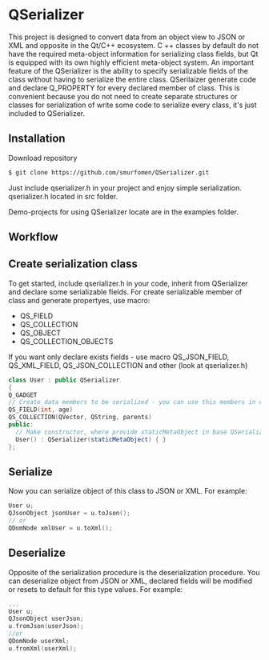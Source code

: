 # QSerializer 
This project is designed to convert data from an object view to JSON or XML and opposite in the Qt/C++ ecosystem. C ++ classes by default do not have the required meta-object information for serializing class fields, but Qt is equipped with its own highly efficient meta-object system.
An important feature of the QSerializer is the ability to specify serializable fields of the class without having to serialize the entire class. QSerilaizer generate code and declare Q_PROPERTY for every declared member of class. This is convenient because you do not need to create separate structures or classes for serialization of write some code to serialize every class, it's just included to QSerializer.

## Installation
Download repository
```bash
$ git clone https://github.com/smurfomen/QSerializer.git
```
Just include qserializer.h in your project and enjoy simple serialization. qserializer.h located in src folder.

Demo-projects for using QSerializer locate are in the examples folder.

## Workflow
## Create serialization class
To get started, include qserializer.h in your code, inherit from QSerializer and declare some serializable fields. 
For create serializable member of class and generate propertyes, use macro:
- QS_FIELD
- QS_COLLECTION
- QS_OBJECT
- QS_COLLECTION_OBJECTS

If you want only declare exists fields - use macro QS_JSON_FIELD, QS_XML_FIELD, QS_JSON_COLLECTION and other (look at qserializer.h)
```C++
class User : public QSerializer
{
Q_GADGET
// Create data members to be serialized - you can use this members in code
QS_FIELD(int, age)
QS_COLLECTION(QVector, QString, parents)
public:
  // Make constructor, where provide staticMetaObject in base QSerializer class
  User() : QSerializer(staticMetaObject) { }
};
```

## **Serialize**
Now you can serialize object of this class to JSON or XML.
For example:
```C++
User u;
QJsonObject jsonUser = u.toJson();
// or
QDomNode xmlUser = u.toXml();
```

## **Deserialize**
Opposite of the serialization procedure is the deserialization procedure.
You can deserialize object from JSON or XML, declared fields will be modified or resets to default for this type values.
For example:
```C++
...
User u;
QJsonObject userJson;
u.fromJson(userJson);
//or
QDomNode userXml;
u.fromXml(userXml);
```

